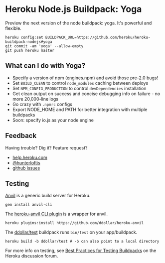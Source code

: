 # Heroku Node.js Buildpack: Yoga

Preview the next version of the node buildpack: yoga. It's powerful and flexible.

```shell
heroku config:set BUILDPACK_URL=https://github.com/heroku/heroku-buildpack-nodejs#yoga
git commit -am 'yoga' --allow-empty
git push heroku master
```

## What can I do with Yoga?

- Specify a version of npm (engines.npm) and avoid those pre-2.0 bugs!
- Set `BUILD_CLEAN` to control `node_modules` caching between deploys
- Set `NPM_CONFIG_PRODUCTION` to control `devDependencies` installation
- Get clean output on success and concise debugging info on failure - no more 20,000-line logs
- Go crazy with `.npmrc` configs
- Export NODE_HOME and PATH for better integration with multiple buildpacks
- Soon: specify io.js as your node engine

## Feedback

Having trouble? Dig it? Feature request?

- [help.heroku.com](https://help.heroku.com/)
- [@hunterloftis](http://twitter.com/hunterloftis)
- [github issues](https://github.com/heroku/heroku-buildpack-nodejs/issues)

## Testing

[Anvil](https://github.com/ddollar/anvil) is a generic build server for Heroku.

```
gem install anvil-cli
```

The [heroku-anvil CLI plugin](https://github.com/ddollar/heroku-anvil) is a wrapper for anvil.

```
heroku plugins:install https://github.com/ddollar/heroku-anvil
```

The [ddollar/test](https://github.com/ddollar/buildpack-test) buildpack runs `bin/test` on your app/buildpack.

```
heroku build -b ddollar/test # -b can also point to a local directory
```

For more info on testing, see [Best Practices for Testing Buildpacks](https://discussion.heroku.com/t/best-practices-for-testing-buildpacks/294) on the Heroku discussion forum.
